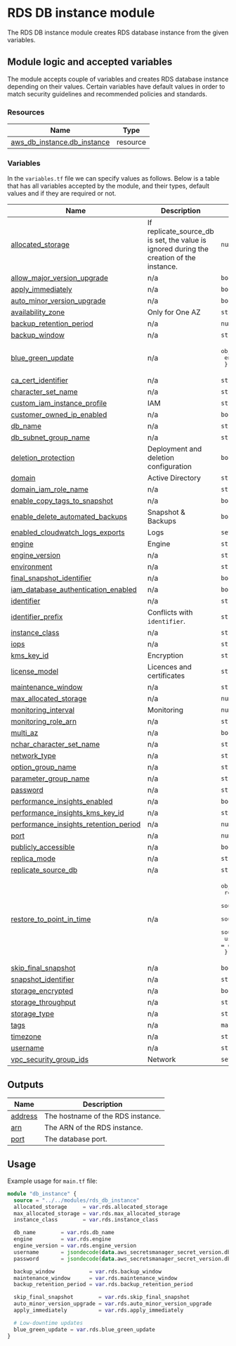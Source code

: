# RDS DB instance module

The RDS DB instance module creates RDS database instance from the given variables.

## Module logic and accepted variables

The module accepts couple of variables and creates RDS database instance depending on their values. Certain variables have default values in order to match security guidelines and recommended policies and standards.

### Resources

| Name | Type |
|------|------|
| [aws_db_instance.db_instance](https://registry.terraform.io/providers/hashicorp/aws/latest/docs/resources/db_instance) | resource |

### Variables

In the `variables.tf` file we can specify values as follows. Below is a table that has all variables accepted by the module, and their types, default values and if they are required or not.

| Name | Description | Type | Default | Required |
|------|-------------|------|---------|:--------:|
| <a name="input_allocated_storage"></a> [allocated\_storage](#input\_allocated\_storage) | If replicate\_source\_db is set, the value is ignored during the creation of the instance. | `number` | n/a | yes |
| <a name="input_allow_major_version_upgrade"></a> [allow\_major\_version\_upgrade](#input\_allow\_major\_version\_upgrade) | n/a | `bool` | `null` | no |
| <a name="input_apply_immediately"></a> [apply\_immediately](#input\_apply\_immediately) | n/a | `bool` | `null` | no |
| <a name="input_auto_minor_version_upgrade"></a> [auto\_minor\_version\_upgrade](#input\_auto\_minor\_version\_upgrade) | n/a | `bool` | `null` | no |
| <a name="input_availability_zone"></a> [availability\_zone](#input\_availability\_zone) | Only for One AZ | `string` | `null` | no |
| <a name="input_backup_retention_period"></a> [backup\_retention\_period](#input\_backup\_retention\_period) | n/a | `number` | `null` | no |
| <a name="input_backup_window"></a> [backup\_window](#input\_backup\_window) | n/a | `string` | `null` | no |
| <a name="input_blue_green_update"></a> [blue\_green\_update](#input\_blue\_green\_update) | n/a | <pre>object({<br>    enabled = bool<br>  })</pre> | `null` | no |
| <a name="input_ca_cert_identifier"></a> [ca\_cert\_identifier](#input\_ca\_cert\_identifier) | n/a | `string` | `null` | no |
| <a name="input_character_set_name"></a> [character\_set\_name](#input\_character\_set\_name) | n/a | `string` | `null` | no |
| <a name="input_custom_iam_instance_profile"></a> [custom\_iam\_instance\_profile](#input\_custom\_iam\_instance\_profile) | IAM | `string` | `null` | no |
| <a name="input_customer_owned_ip_enabled"></a> [customer\_owned\_ip\_enabled](#input\_customer\_owned\_ip\_enabled) | n/a | `bool` | `null` | no |
| <a name="input_db_name"></a> [db\_name](#input\_db\_name) | n/a | `string` | `null` | no |
| <a name="input_db_subnet_group_name"></a> [db\_subnet\_group\_name](#input\_db\_subnet\_group\_name) | n/a | `string` | `null` | no |
| <a name="input_deletion_protection"></a> [deletion\_protection](#input\_deletion\_protection) | Deployment and deletion configuration | `bool` | `null` | no |
| <a name="input_domain"></a> [domain](#input\_domain) | Active Directory | `string` | `null` | no |
| <a name="input_domain_iam_role_name"></a> [domain\_iam\_role\_name](#input\_domain\_iam\_role\_name) | n/a | `string` | `null` | no |
| <a name="input_enable_copy_tags_to_snapshot"></a> [enable\_copy\_tags\_to\_snapshot](#input\_enable\_copy\_tags\_to\_snapshot) | n/a | `bool` | `null` | no |
| <a name="input_enable_delete_automated_backups"></a> [enable\_delete\_automated\_backups](#input\_enable\_delete\_automated\_backups) | Snapshot & Backups | `bool` | `null` | no |
| <a name="input_enabled_cloudwatch_logs_exports"></a> [enabled\_cloudwatch\_logs\_exports](#input\_enabled\_cloudwatch\_logs\_exports) | Logs | `set(string)` | `null` | no |
| <a name="input_engine"></a> [engine](#input\_engine) | Engine | `string` | `null` | no |
| <a name="input_engine_version"></a> [engine\_version](#input\_engine\_version) | n/a | `string` | `null` | no |
| <a name="input_environment"></a> [environment](#input\_environment) | n/a | `string` | n/a | yes |
| <a name="input_final_snapshot_identifier"></a> [final\_snapshot\_identifier](#input\_final\_snapshot\_identifier) | n/a | `bool` | `null` | no |
| <a name="input_iam_database_authentication_enabled"></a> [iam\_database\_authentication\_enabled](#input\_iam\_database\_authentication\_enabled) | n/a | `bool` | `null` | no |
| <a name="input_identifier"></a> [identifier](#input\_identifier) | n/a | `string` | `null` | no |
| <a name="input_identifier_prefix"></a> [identifier\_prefix](#input\_identifier\_prefix) | Conflicts with `identifier`. | `string` | `null` | no |
| <a name="input_instance_class"></a> [instance\_class](#input\_instance\_class) | n/a | `string` | n/a | yes |
| <a name="input_iops"></a> [iops](#input\_iops) | n/a | `string` | `null` | no |
| <a name="input_kms_key_id"></a> [kms\_key\_id](#input\_kms\_key\_id) | Encryption | `string` | `null` | no |
| <a name="input_license_model"></a> [license\_model](#input\_license\_model) | Licences and certificates | `string` | `null` | no |
| <a name="input_maintenance_window"></a> [maintenance\_window](#input\_maintenance\_window) | n/a | `string` | `null` | no |
| <a name="input_max_allocated_storage"></a> [max\_allocated\_storage](#input\_max\_allocated\_storage) | n/a | `number` | `null` | no |
| <a name="input_monitoring_interval"></a> [monitoring\_interval](#input\_monitoring\_interval) | Monitoring | `number` | `null` | no |
| <a name="input_monitoring_role_arn"></a> [monitoring\_role\_arn](#input\_monitoring\_role\_arn) | n/a | `string` | `null` | no |
| <a name="input_multi_az"></a> [multi\_az](#input\_multi\_az) | n/a | `bool` | `null` | no |
| <a name="input_nchar_character_set_name"></a> [nchar\_character\_set\_name](#input\_nchar\_character\_set\_name) | n/a | `string` | `null` | no |
| <a name="input_network_type"></a> [network\_type](#input\_network\_type) | n/a | `string` | `null` | no |
| <a name="input_option_group_name"></a> [option\_group\_name](#input\_option\_group\_name) | n/a | `string` | `null` | no |
| <a name="input_parameter_group_name"></a> [parameter\_group\_name](#input\_parameter\_group\_name) | n/a | `string` | `null` | no |
| <a name="input_password"></a> [password](#input\_password) | n/a | `string` | `null` | no |
| <a name="input_performance_insights_enabled"></a> [performance\_insights\_enabled](#input\_performance\_insights\_enabled) | n/a | `bool` | `null` | no |
| <a name="input_performance_insights_kms_key_id"></a> [performance\_insights\_kms\_key\_id](#input\_performance\_insights\_kms\_key\_id) | n/a | `string` | `null` | no |
| <a name="input_performance_insights_retention_period"></a> [performance\_insights\_retention\_period](#input\_performance\_insights\_retention\_period) | n/a | `number` | `null` | no |
| <a name="input_port"></a> [port](#input\_port) | n/a | `number` | `null` | no |
| <a name="input_publicly_accessible"></a> [publicly\_accessible](#input\_publicly\_accessible) | n/a | `bool` | `null` | no |
| <a name="input_replica_mode"></a> [replica\_mode](#input\_replica\_mode) | n/a | `string` | `null` | no |
| <a name="input_replicate_source_db"></a> [replicate\_source\_db](#input\_replicate\_source\_db) | n/a | `string` | `null` | no |
| <a name="input_restore_to_point_in_time"></a> [restore\_to\_point\_in\_time](#input\_restore\_to\_point\_in\_time) | n/a | <pre>object({<br>    restore_time                             = optional(string)<br>    source_db_instance_identifier            = optional(string)<br>    source_db_instance_automated_backups_arn = optional(string)<br>    source_dbi_resource_id                   = optional(string)<br>    use_latest_restorable_time               = optional(bool)<br>  })</pre> | `null` | no |
| <a name="input_skip_final_snapshot"></a> [skip\_final\_snapshot](#input\_skip\_final\_snapshot) | n/a | `bool` | `null` | no |
| <a name="input_snapshot_identifier"></a> [snapshot\_identifier](#input\_snapshot\_identifier) | n/a | `string` | `null` | no |
| <a name="input_storage_encrypted"></a> [storage\_encrypted](#input\_storage\_encrypted) | n/a | `bool` | `null` | no |
| <a name="input_storage_throughput"></a> [storage\_throughput](#input\_storage\_throughput) | n/a | `string` | `null` | no |
| <a name="input_storage_type"></a> [storage\_type](#input\_storage\_type) | n/a | `string` | `null` | no |
| <a name="input_tags"></a> [tags](#input\_tags) | n/a | `map(string)` | `null` | no |
| <a name="input_timezone"></a> [timezone](#input\_timezone) | n/a | `string` | `null` | no |
| <a name="input_username"></a> [username](#input\_username) | n/a | `string` | `null` | no |
| <a name="input_vpc_security_group_ids"></a> [vpc\_security\_group\_ids](#input\_vpc\_security\_group\_ids) | Network | `set(string)` | `null` | no |

## Outputs

| Name | Description |
|------|-------------|
| <a name="output_address"></a> [address](#output\_address) | The hostname of the RDS instance. |
| <a name="output_arn"></a> [arn](#output\_arn) | The ARN of the RDS instance. |
| <a name="output_port"></a> [port](#output\_port) | The database port. |

## Usage

Example usage for `main.tf` file:

```terraform
module "db_instance" {
  source = "../../modules/rds_db_instance"
  allocated_storage     = var.rds.allocated_storage
  max_allocated_storage = var.rds.max_allocated_storage
  instance_class        = var.rds.instance_class

  db_name        = var.rds.db_name
  engine         = var.rds.engine
  engine_version = var.rds.engine_version
  username       = jsondecode(data.aws_secretsmanager_secret_version.db_credentials.secret_string)["master_username"]
  password       = jsondecode(data.aws_secretsmanager_secret_version.db_credentials.secret_string)["master_password"]

  backup_window           = var.rds.backup_window
  maintenance_window      = var.rds.maintenance_window
  backup_retention_period = var.rds.backup_retention_period

  skip_final_snapshot        = var.rds.skip_final_snapshot
  auto_minor_version_upgrade = var.rds.auto_minor_version_upgrade
  apply_immediately          = var.rds.apply_immediately

  # Low-downtime updates
  blue_green_update = var.rds.blue_green_update
}
```
